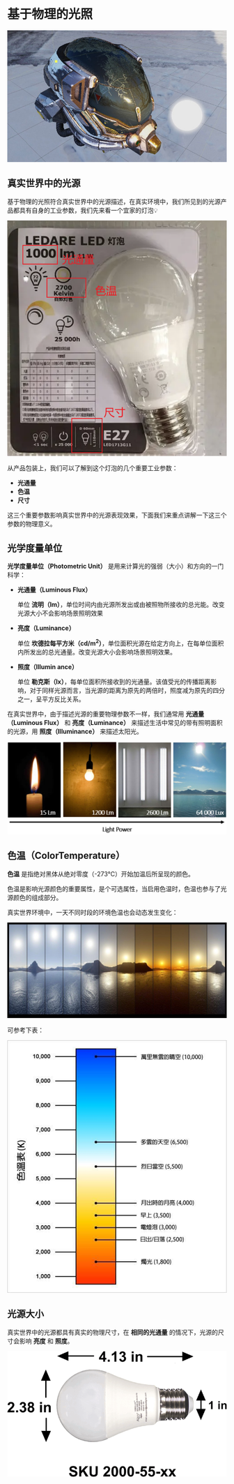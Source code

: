 # 基于物理的光照

![pbr lighting](pbrlighting/pbr-lighting.jpg)

## 真实世界中的光源

基于物理的光照符合真实世界中的光源描述，在真实环境中，我们所见到的光源产品都具有自身的工业参数，我们先来看一个宜家的灯泡💡

![light bulb size](pbrlighting/light-bulb.jpg)

从产品包装上，我们可以了解到这个灯泡的几个重要工业参数：
- **光通量**
- **色温**
- **尺寸**

这三个重要参数影响真实世界中的光源表现效果，下面我们来重点讲解一下这三个参数的物理意义。

## 光学度量单位

 **光学度量单位（Photometric Unit）** 是用来计算光的强弱（大小）和方向的一门科学：

- **光通量（Luminous Flux）**

  单位 **流明（lm）**，单位时间内由光源所发出或由被照物所接收的总光能。改变光源大小不会影响场景照明效果

- **亮度（Luminance）**

  单位 **坎德拉每平方米（cd/m<sup>2</sup>）**，单位面积光源在给定方向上，在每单位面积内所发出的总光通量。改变光源大小会影响场景照明效果。

- **照度（Illumin	ance）**

  单位 **勒克斯（lx）**，每单位面积所接收到的光通量。该值受光的传播距离影响，对于同样光源而言，当光源的距离为原先的两倍时，照度减为原先的四分之一，呈平方反比关系。

在真实世界中，由于描述光源的重要物理参数不一样，我们通常用 **光通量（Luminous Flux）** 和 **亮度（Luminance）** 来描述生活中常见的带有照明面积的光源，用 **照度（Illuminance）** 来描述太阳光。

![light power](pbrlighting/light-power.jpg)

## 色温（ColorTemperature）

**色温** 是指绝对黑体从绝对零度（-273℃）开始加温后所呈现的颜色。

色温是影响光源颜色的重要属性，是个可选属性，当启用色温时，色温也参与了光源颜色的组成部分。

真实世界环境中，一天不同时段的环境色温也会动态发生变化：

![color temp of day](pbrlighting/color-temp-of-day.jpg)

可参考下表：

![kelvin](pbrlighting/kelvin.jpg)

## 光源大小

真实世界中的光源都具有真实的物理尺寸，在 **相同的光通量** 的情况下，光源的尺寸会影响 **亮度** 和 **照度**。

![light bulb size](pbrlighting/light-bulb-size.png)
